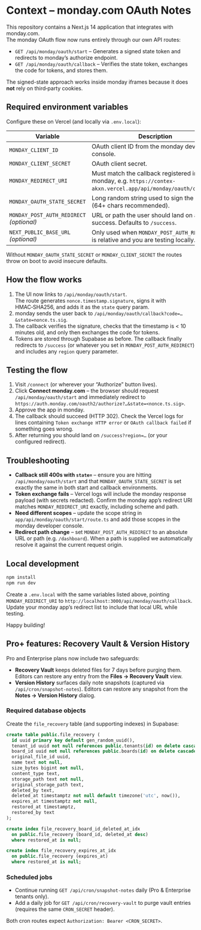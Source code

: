 # Context – monday.com OAuth Notes

This repository contains a Next.js 14 application that integrates with monday.com.  
The monday OAuth flow now runs entirely through our own API routes:

- `GET /api/monday/oauth/start` – Generates a signed state token and redirects to monday’s authorize endpoint.
- `GET /api/monday/oauth/callback` – Verifies the state token, exchanges the code for tokens, and stores them.

The signed-state approach works inside monday iframes because it does **not** rely on third‑party cookies.

## Required environment variables

Configure these on Vercel (and locally via `.env.local`):

| Variable | Description |
| --- | --- |
| `MONDAY_CLIENT_ID` | OAuth client ID from the monday developer console. |
| `MONDAY_CLIENT_SECRET` | OAuth client secret. |
| `MONDAY_REDIRECT_URI` | Must match the callback registered in monday, e.g. `https://contex-akxn.vercel.app/api/monday/oauth/callback`. |
| `MONDAY_OAUTH_STATE_SECRET` | Long random string used to sign the state (64+ chars recommended). |
| `MONDAY_POST_AUTH_REDIRECT` *(optional)* | URL or path the user should land on after success. Defaults to `/success`. |
| `NEXT_PUBLIC_BASE_URL` *(optional)* | Only used when `MONDAY_POST_AUTH_REDIRECT` is relative and you are testing locally. |

Without `MONDAY_OAUTH_STATE_SECRET` or `MONDAY_CLIENT_SECRET` the routes throw on boot to avoid insecure defaults.

## How the flow works

1. The UI now links to `/api/monday/oauth/start`.  
   The route generates `nonce.timestamp.signature`, signs it with HMAC‑SHA256, and adds it as the `state` query param.  
2. monday sends the user back to `/api/monday/oauth/callback?code=…&state=nonce.ts.sig`.  
3. The callback verifies the signature, checks that the timestamp is < 10 minutes old, and only then exchanges the code for tokens.  
4. Tokens are stored through Supabase as before. The callback finally redirects to `/success` (or whatever you set in `MONDAY_POST_AUTH_REDIRECT`) and includes any `region` query parameter.

## Testing the flow

1. Visit `/connect` (or wherever your “Authorize” button lives).  
2. Click **Connect monday.com** – the browser should request `/api/monday/oauth/start` and immediately redirect to `https://auth.monday.com/oauth2/authorize?…&state=<nonce.ts.sig>`.  
3. Approve the app in monday.  
4. The callback should succeed (HTTP 302). Check the Vercel logs for lines containing `Token exchange HTTP error` or `OAuth callback failed` if something goes wrong.  
5. After returning you should land on `/success?region=…` (or your configured redirect).

## Troubleshooting

- **Callback still 400s with `state=`** – ensure you are hitting `/api/monday/oauth/start` and that `MONDAY_OAUTH_STATE_SECRET` is set exactly the same in both start and callback environments.  
- **Token exchange fails** – Vercel logs will include the monday response payload (with secrets redacted). Confirm the monday app’s redirect URI matches `MONDAY_REDIRECT_URI` exactly, including scheme and path.  
- **Need different scopes** – update the scope string in `app/api/monday/oauth/start/route.ts` and add those scopes in the monday developer console.  
- **Redirect path change** – set `MONDAY_POST_AUTH_REDIRECT` to an absolute URL or path (e.g. `/dashboard`). When a path is supplied we automatically resolve it against the current request origin.

## Local development

```bash
npm install
npm run dev
```

Create a `.env.local` with the same variables listed above, pointing `MONDAY_REDIRECT_URI` to `http://localhost:3000/api/monday/oauth/callback`. Update your monday app’s redirect list to include that local URL while testing.

Happy building!

## Pro+ features: Recovery Vault & Version History

Pro and Enterprise plans now include two safeguards:

- **Recovery Vault** keeps deleted files for 7 days before purging them. Editors can restore any entry from the **Files → Recovery Vault** view.
- **Version History** surfaces daily note snapshots (captured via `/api/cron/snapshot-notes`). Editors can restore any snapshot from the **Notes → Version History** dialog.

### Required database objects

Create the `file_recovery` table (and supporting indexes) in Supabase:

```sql
create table public.file_recovery (
  id uuid primary key default gen_random_uuid(),
  tenant_id uuid not null references public.tenants(id) on delete cascade,
  board_id uuid not null references public.boards(id) on delete cascade,
  original_file_id uuid,
  name text not null,
  size_bytes bigint not null,
  content_type text,
  storage_path text not null,
  original_storage_path text,
  deleted_by text,
  deleted_at timestamptz not null default timezone('utc', now()),
  expires_at timestamptz not null,
  restored_at timestamptz,
  restored_by text
);

create index file_recovery_board_id_deleted_at_idx
  on public.file_recovery (board_id, deleted_at desc)
  where restored_at is null;

create index file_recovery_expires_at_idx
  on public.file_recovery (expires_at)
  where restored_at is null;
```

### Scheduled jobs

- Continue running `GET /api/cron/snapshot-notes` daily (Pro & Enterprise tenants only).  
- Add a daily job for `GET /api/cron/recovery-vault` to purge vault entries (requires the same `CRON_SECRET` header).

Both cron routes expect `Authorization: Bearer <CRON_SECRET>`.
